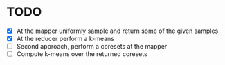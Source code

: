 # TODO

* [x] At the mapper uniformly sample and return some of the given samples
* [x] At the reducer perform a k-means
* [ ] Second approach, perform a coresets at the mapper
* [ ] Compute k-means over the returned coresets

